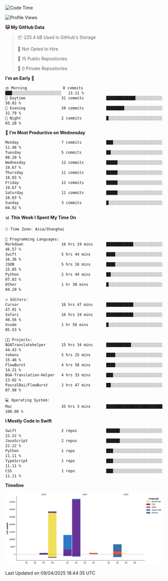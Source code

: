 <!--
**PascalDai/PascalDai** is a ✨ _special_ ✨ repository because its `README.md` (this file) appears on your GitHub profile.

Here are some ideas to get you started:

- 🔭 I’m currently working on ...
- 🌱 I’m currently learning ...
- 👯 I’m looking to collaborate on ...
- 🤔 I’m looking for help with ...
- 💬 Ask me about ...
- 📫 How to reach me: ...
- 😄 Pronouns: ...
- ⚡ Fun fact: ...
-->

<!--START_SECTION:waka-->
![Code Time](http://img.shields.io/badge/Code%20Time-942%20hrs%204%20mins-blue)

![Profile Views](http://img.shields.io/badge/Profile%20Views-0-blue)

**🐱 My GitHub Data** 

> 📦 225.4 kB Used in GitHub's Storage 
 > 
> 🚫 Not Opted to Hire
 > 
> 📜 15 Public Repositories 
 > 
> 🔑 0 Private Repositories 
 > 
**I'm an Early 🐤** 

```text
🌞 Morning                8 commits           ███░░░░░░░░░░░░░░░░░░░░░░   13.11 % 
🌆 Daytime                31 commits          █████████████░░░░░░░░░░░░   50.82 % 
🌃 Evening                20 commits          ████████░░░░░░░░░░░░░░░░░   32.79 % 
🌙 Night                  2 commits           █░░░░░░░░░░░░░░░░░░░░░░░░   03.28 % 
```
📅 **I'm Most Productive on Wednesday** 

```text
Monday                   7 commits           ███░░░░░░░░░░░░░░░░░░░░░░   11.48 % 
Tuesday                  5 commits           ██░░░░░░░░░░░░░░░░░░░░░░░   08.20 % 
Wednesday                12 commits          █████░░░░░░░░░░░░░░░░░░░░   19.67 % 
Thursday                 11 commits          █████░░░░░░░░░░░░░░░░░░░░   18.03 % 
Friday                   12 commits          █████░░░░░░░░░░░░░░░░░░░░   19.67 % 
Saturday                 11 commits          █████░░░░░░░░░░░░░░░░░░░░   18.03 % 
Sunday                   3 commits           █░░░░░░░░░░░░░░░░░░░░░░░░   04.92 % 
```


📊 **This Week I Spent My Time On** 

```text
🕑︎ Time Zone: Asia/Shanghai

💬 Programming Languages: 
Markdown                 16 hrs 19 mins      ████████████░░░░░░░░░░░░░   46.57 % 
Swift                    5 hrs 44 mins       ████░░░░░░░░░░░░░░░░░░░░░   16.36 % 
JSON                     5 hrs 16 mins       ████░░░░░░░░░░░░░░░░░░░░░   15.05 % 
Python                   2 hrs 44 mins       ██░░░░░░░░░░░░░░░░░░░░░░░   07.83 % 
Other                    1 hr 30 mins        █░░░░░░░░░░░░░░░░░░░░░░░░   04.29 % 

🔥 Editors: 
Cursor                   16 hrs 47 mins      ████████████░░░░░░░░░░░░░   47.91 % 
Safari                   16 hrs 19 mins      ████████████░░░░░░░░░░░░░   46.56 % 
Xcode                    1 hr 56 mins        █░░░░░░░░░░░░░░░░░░░░░░░░   05.53 % 

🐱‍💻 Projects: 
BGATranslatehelper       15 hrs 34 mins      ███████████░░░░░░░░░░░░░░   44.43 % 
tokens                   5 hrs 25 mins       ████░░░░░░░░░░░░░░░░░░░░░   15.46 % 
FlowBurst                4 hrs 58 mins       ████░░░░░░░░░░░░░░░░░░░░░   14.21 % 
BGA-Translation-Helper   4 hrs 33 mins       ███░░░░░░░░░░░░░░░░░░░░░░   13.02 % 
PascalDai/FlowBurst      2 hrs 47 mins       ██░░░░░░░░░░░░░░░░░░░░░░░   07.98 % 

💻 Operating System: 
Mac                      35 hrs 3 mins       █████████████████████████   100.00 % 
```

**I Mostly Code in Swift** 

```text
Swift                    2 repos             ██████░░░░░░░░░░░░░░░░░░░   22.22 % 
JavaScript               2 repos             ██████░░░░░░░░░░░░░░░░░░░   22.22 % 
Python                   1 repo              ███░░░░░░░░░░░░░░░░░░░░░░   11.11 % 
TypeScript               1 repo              ███░░░░░░░░░░░░░░░░░░░░░░   11.11 % 
CSS                      1 repo              ███░░░░░░░░░░░░░░░░░░░░░░   11.11 % 
```



**Timeline**

![Lines of Code chart](https://raw.githubusercontent.com/PascalDai/PascalDai/main/assets/bar_graph.png)


 Last Updated on 09/04/2025 18:44:35 UTC
<!--END_SECTION:waka-->
